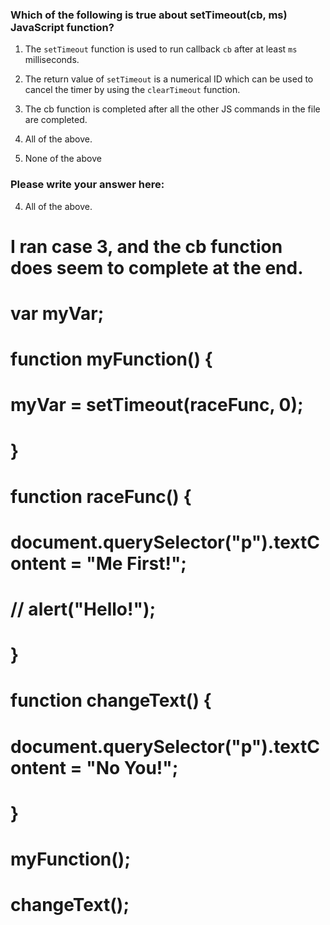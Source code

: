 ### Which of the following is true about setTimeout(cb, ms) JavaScript function?

1. The `setTimeout` function is used to run callback `cb` after at least `ms` milliseconds.

2. The return value of `setTimeout` is a numerical ID which can be used to cancel the timer by using the `clearTimeout` function.

3. The cb function is completed after all the other JS commands in the file are completed.

4. All of the above.

5. None of the above

### Please write your answer here:
4. All of the above.

# I ran case 3, and the cb function does seem to complete at the end.
# var myVar;
# 
# function myFunction() {
#   myVar = setTimeout(raceFunc, 0);
# }
# 
# function raceFunc() {
#     document.querySelector("p").textContent = "Me First!";
# //  alert("Hello!");
# }
# 
# function changeText() {
#     document.querySelector("p").textContent = "No You!";
# }
# 
# myFunction();
# changeText();